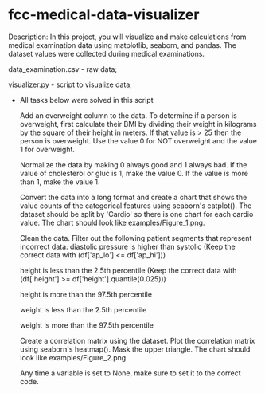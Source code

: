 # fcc-medical-data-visualizer
Description: In this project, you will visualize and make calculations from medical examination data using matplotlib, seaborn, and pandas. The dataset values were collected during medical examinations.

data_examination.csv - raw data;

visualizer.py - script to visualize data;

* All tasks below were solved in this script

  Add an overweight column to the data. To determine if a person is overweight, first calculate their BMI by dividing their weight in kilograms by the square of their height in meters. If that value is > 25 then the person is overweight. Use the value 0 for NOT overweight and the value 1 for overweight.
  
  Normalize the data by making 0 always good and 1 always bad. If the value of cholesterol or gluc is 1, make the value 0. If the value is more than 1, make the value 1.
  
  Convert the data into a long format and create a chart that shows the value counts of the categorical features using seaborn's catplot(). The dataset should be split by 'Cardio' so there is one chart for each cardio value. The chart should look like examples/Figure_1.png.
  
  Clean the data. Filter out the following patient segments that represent incorrect data:
  diastolic pressure is higher than systolic (Keep the correct data with (df['ap_lo'] <= df['ap_hi']))
  
  height is less than the 2.5th percentile (Keep the correct data with (df['height'] >= df['height'].quantile(0.025)))
  
  height is more than the 97.5th percentile
  
  weight is less than the 2.5th percentile
  
  weight is more than the 97.5th percentile
  
  Create a correlation matrix using the dataset. Plot the correlation matrix using seaborn's heatmap(). Mask the upper triangle. The chart should look like examples/Figure_2.png.
  
  Any time a variable is set to None, make sure to set it to the correct code.
